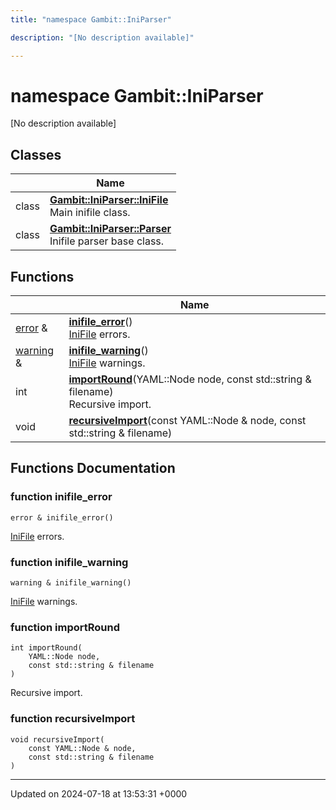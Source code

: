 ```yaml
---
title: "namespace Gambit::IniParser"

description: "[No description available]"

---
```


# namespace Gambit::IniParser

[No description available]

## Classes

|                | Name           |
| -------------- | -------------- |
| class | **[Gambit::IniParser::IniFile](/documentation/code/classes/classgambit_1_1iniparser_1_1inifile/)** <br>Main inifile class.  |
| class | **[Gambit::IniParser::Parser](/documentation/code/classes/classgambit_1_1iniparser_1_1parser/)** <br>Inifile parser base class.  |

## Functions

|                | Name           |
| -------------- | -------------- |
| [error](/documentation/code/classes/classgambit_1_1error/) & | **[inifile_error](/documentation/code/namespaces/namespacegambit_1_1iniparser/#function-inifile-error)**()<br>[IniFile]() errors.  |
| [warning](/documentation/code/classes/classgambit_1_1warning/) & | **[inifile_warning](/documentation/code/namespaces/namespacegambit_1_1iniparser/#function-inifile-warning)**()<br>[IniFile]() warnings.  |
| int | **[importRound](/documentation/code/namespaces/namespacegambit_1_1iniparser/#function-importround)**(YAML::Node node, const std::string & filename)<br>Recursive import.  |
| void | **[recursiveImport](/documentation/code/namespaces/namespacegambit_1_1iniparser/#function-recursiveimport)**(const YAML::Node & node, const std::string & filename) |


## Functions Documentation

### function inifile_error

```
error & inifile_error()
```

[IniFile]() errors. 

### function inifile_warning

```
warning & inifile_warning()
```

[IniFile]() warnings. 

### function importRound

```
int importRound(
    YAML::Node node,
    const std::string & filename
)
```

Recursive import. 

### function recursiveImport

```
void recursiveImport(
    const YAML::Node & node,
    const std::string & filename
)
```






-------------------------------

Updated on 2024-07-18 at 13:53:31 +0000